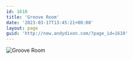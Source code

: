 ```yaml
---
id: 1610
title: 'Groove Room'
date: '2023-03-17T13:45:21+00:00'
layout: page
guid: 'http://new.andydixon.com/?page_id=1610'
---
```


![Groove Room](https://i0.wp.com/assets.g8x2.ldn.idrivee2-23.com/posters/Groove%20Room%2001.jpg?w=1200&ssl=1 "Groove Room")